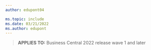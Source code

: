 ```yaml
---
author: edupont04

ms.topic: include
ms.date: 03/21/2022
ms.author: edupont
---
```

> **APPLIES TO:** Business Central 2022 release wave 1 and later